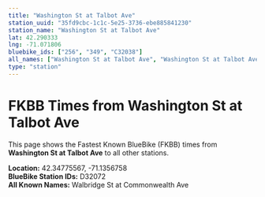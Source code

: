 ```yaml
---
title: "Washington St at Talbot Ave"
station_uuid: "35fd9cbc-1c1c-5e25-3736-ebe885841230"
station_name: "Washington St at Talbot Ave"
lat: 42.290333
lng: -71.071806
bluebike_ids: ["256", "349", "C32038"]
all_names: ["Washington St at Talbot Ave", "Washington St at Talbot Ave (former)"]
type: "station"
---
```


# FKBB Times from Washington St at Talbot Ave

This page shows the Fastest Known BlueBike (FKBB) times from **Washington St at Talbot Ave** to all other stations.

**Location:** 42.34775567, -71.1356758  
**BlueBike Station IDs:** D32072  
**All Known Names:** Walbridge St at Commonwealth Ave

